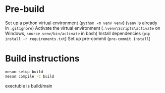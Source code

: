 # Pre-build
Set up a python virtual environment (`python -m venv venv`) (`venv` is already in `.gitignore`)
Activate the virtual environment (`.\venv\Scripts\activate` on Windows, `source venv/bin/activate` in bash)
Install dependencies (`pip install -r requirements.txt`)
Set up pre-commit (`pre-commit install`)

# Build instructions
```cmd
meson setup build
meson compile -C build
```
exectuble is build/main